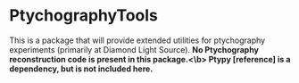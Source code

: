 # PtychographyTools

This is a package that will provide extended utilities for ptychography experiments (primarily at Diamond Light Source).
<b>No Ptychography reconstruction code is present in this package.<\b> Ptypy [reference] is a dependency, but is not included here.
